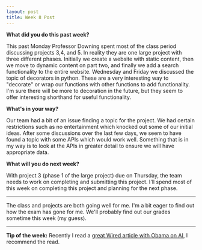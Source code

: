 ```yaml
---
layout: post
title: Week 8 Post
---
```





**What did you do this past week?**

This past Monday Professor Downing spent most of the class period discussing projects 3,4, and 5. In reality they are one large project with three different phases. Initially we create a website with static content, then we move to dynamic content on part two, and finally we add a search functionality to the entire website.  Wednesday and Friday we discussed the topic of decorators in python. These are a very interesting way to "decorate" or wrap our functions with other functions to add functionality. I'm sure there will be more to decoration in the future, but they seem to offer interesting shorthand for useful functionality. 

**What's in your way?**

Our team had a bit of an issue finding a topic for the project. We had certain restrictions such as no entertainment which knocked out some of our initial ideas. After some discussions over the last few days, we seem to have found a topic with some APIs which would work well. Something that is in my way is to look at the APIs in greater detail to ensure we will have appropriate data. 

**What will you do next week?**

With project 3 (phase 1 of the large project) due on Thursday, the team needs to work on completing and submitting this project. I'll spend most of this week on completing this project and planning for the next phase. 

***

The class and projects are both going well for me. I'm a bit eager to find out how the exam has gone for me. We'll probably find out our grades sometime this week (my guess). 

***

**Tip of the week:**
Recently I read a [great Wired article with Obama on AI](https://www.wired.com/2016/10/president-obama-mit-joi-ito-interview/), I recommend the read. 


